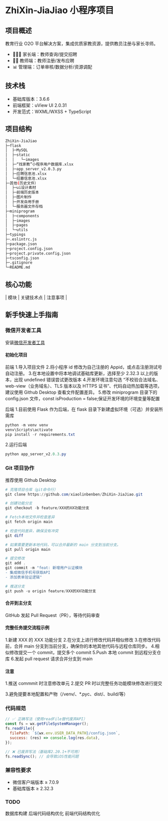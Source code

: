 # ZhiXin-JiaJiao 小程序项目

## 项目概述

教育行业 O2O 平台解决方案，集成优质家教资源，提供教员注册与家长寻师。

- 👨👩👧 家长端：教师查询/提交招聘
- 👨🏫 教师端：教师注册/发布应聘
- 📊 管理端：订单审核/数据分析/资源调配

## 技术栈

- 基础库版本：3.6.6
- 前端框架：uView UI 2.0.31
- 开发范式：WXML/WXSS + TypeScript

## 项目结构

```bash
ZhiXin-JiaJiao
├─flask
│  ├─MySQL
│  ├─static
│  │   └─images
│  ├─“找家教”小程序用户数据库.xlsx
│  ├─app_server_v2.0.3.py
│  ├─应聘信息池.xlsx
│  └─招募信息池.xlsx
├─其他(历史文件）
│  ├─ui设计素材
│  ├─前端历史版本
│  ├─图片制作
│  ├─开发自用手册
│  └─服务器文件存档
├─miniprogram
│  ├─components
│  ├─images
│  ├─pages
│  └─utils
├─typings
├─.eslintrc.js
├─package.json
├─project.config.json
├─project.private.config.json
├─tsconfig.json
├─.gitignore
└─README.md
```

## 核心功能

| 模块 | 关键技术点 | 注意事项 |

## 新手快速上手指南

### 微信开发者工具

安装[微信开发者工具](https://developers.weixin.qq.com/miniprogram/dev/devtools/download.html)

#### 初始化项目

前端 1.导入项目文件 2.将小程序 id 修改为自己注册的 Appid，或点击注册测试号自动注册。 3.在本地设置中将本地调试基础库更新，选择至少 2.32.3 以上的版本，出现 undefined 错误尝试更改版本 4.开发环境注意勾选 “不校验合法域名、web-view（业务域名）、TLS 版本以及 HTTPS 证书”、代码自动热加载等选项，建议使用 Github Desktop 查看文件配置差异。 5.修改 miniprogram 目录下的 config.json 文件，const isProduction = false;保证开发环境的环境变量等配置

后端 1.目前使用 Flask 作为后端，在 flask 目录下新建虚拟环境（可选）并安装所需库

```powershell
python -m venv venv
venv\Scripts\activate
pip install -r requirements.txt
```

2.运行后端

```powershell
python app_server_v2.0.3.py
```

### Git 项目协作

推荐使用 Github Desktop

```powershell
# 克隆项目仓库（git命令行）
git clone https://github.com/xiaolinbenben/ZhiXin-JiaJiao.git

# 创建功能分支
git checkout -b feature/XXX的XX功能分支

# Fetch本地文件并检查差异
git fetch origin main

# 检查代码差异，确保没有冲突
git diff

# 如果需要更新本地代码，可以合并最新的 main 分支到当前分支。
git pull origin main

# 提交修改
git add .
git commit -m "feat: 新增用户认证模块
- 集成微信手机号获取API
- 添加表单验证逻辑"

# 推送分支
git push -u origin feature/XXX的XX功能分支

```

#### 合并到主分支

GitHub 发起 Pull Request（PR），等待代码审查

#### 完整任务提交流程示例

1.新建 XXX 的 XXX 功能分支 2.在分支上进行修改代码并相似修改 3.在修改代码前，合并 main 分支到当前分支，确保你的本地其他代码与远程仓库同步。 4.相似修改提交一个 commit，提交多个 commit
5.Push 本地 commit 到远程分支仓库 6.发起 pull request 请求合并分支到 main

#### 注意

1.推送 commmit 时注意修改单元 2.提交 PR 时以完整任务功能模块修改进行提交

3.避免提要本地配置和产物（/venv/、\*.pyc、dist/、build/等）

### 代码规范

```javascript
// ✅ 正确写法（使用readFile替代废弃API）
const fs = wx.getFileSystemManager();
fs.readFile({
  filePath: `${wx.env.USER_DATA_PATH}/config.json`,
  success: (res) => console.log(res.data),
});

// ❌ 已废弃写法（基础库2.20.1+不可用）
fs.readSync(); // 会导致iOS性能问题
```

### 兼容性要求

- 微信客户端版本 ≥ 7.0.9
- 基础库版本 ≥ 2.32.3

### TODO

数据库构建
后端代码结构优化
前端代码结构优化
